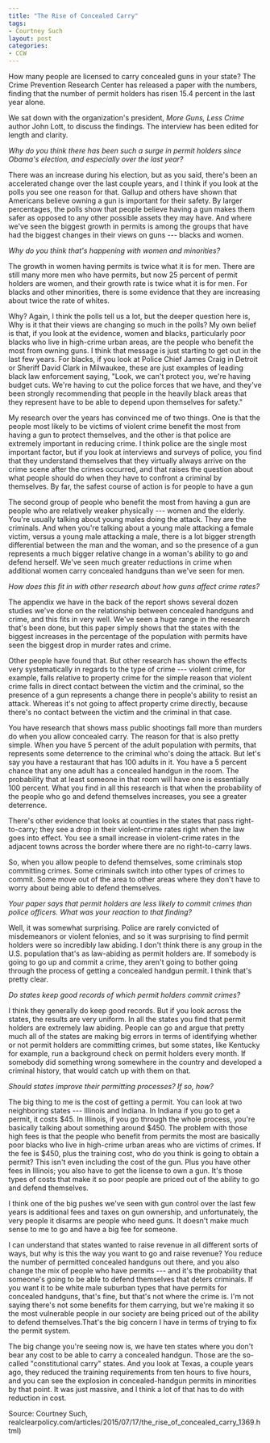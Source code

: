 ```yaml
---
title: "The Rise of Concealed Carry"
tags:
- Courtney Such
layout: post
categories:
- CCW
---
```


How many people are licensed to carry concealed guns in your state? The Crime Prevention Research Center has released a paper with the numbers, finding that the number of permit holders has risen 15.4 percent in the last year alone.

We sat down with the organization's president, *More Guns, Less Crime* author John Lott, to discuss the findings. The interview has been edited for length and clarity.

*Why do you think there has been such a surge in permit holders since Obama's election, and especially over the last year?*

There was an increase during his election, but as you said, there's been an accelerated change over the last couple years, and I think if you look at the polls you see one reason for that. Gallup and others have shown that Americans believe owning a gun is important for their safety. By larger percentages, the polls show that people believe having a gun makes them safer as opposed to any other possible assets they may have. And where we've seen the biggest growth in permits is among the groups that have had the biggest changes in their views on guns --- blacks and women.

*Why do you think that's happening with women and minorities?*

The growth in women having permits is twice what it is for men. There are still many more men who have permits, but now 25 percent of permit holders are women, and their growth rate is twice what it is for men. For blacks and other minorities, there is some evidence that they are increasing about twice the rate of whites.

Why? Again, I think the polls tell us a lot, but the deeper question here is, Why is it that their views are changing so much in the polls? My own belief is that, if you look at the evidence, women and blacks, particularly poor blacks who live in high-crime urban areas, are the people who benefit the most from owning guns. I think that message is just starting to get out in the last few years. For blacks, if you look at Police Chief James Craig in Detroit or Sheriff David Clark in Milwaukee, these are just examples of leading black law enforcement saying, "Look, we can't protect you, we're having budget cuts. We're having to cut the police forces that we have, and they've been strongly recommending that people in the heavily black areas that they represent have to be able to depend upon themselves for safety."

My research over the years has convinced me of two things. One is that the people most likely to be victims of violent crime benefit the most from having a gun to protect themselves, and the other is that police are extremely important in reducing crime. I think police are the single most important factor, but if you look at interviews and surveys of police, you find that they understand themselves that they virtually always arrive on the crime scene after the crimes occurred, and that raises the question about what people should do when they have to confront a criminal by themselves. By far, the safest course of action is for people to have a gun

The second group of people who benefit the most from having a gun are people who are relatively weaker physically --- women and the elderly. You're usually talking about young males doing the attack. They are the criminals. And when you're talking about a young male attacking a female victim, versus a young male attacking a male, there is a lot bigger strength differential between the man and the woman, and so the presence of a gun represents a much bigger relative change in a woman's ability to go and defend herself. We've seen much greater reductions in crime when additional women carry concealed handguns than we've seen for men.

*How does this fit in with other research about how guns affect crime rates?*

The appendix we have in the back of the report shows several dozen studies we've done on the relationship between concealed handguns and crime, and this fits in very well. We've seen a huge range in the research that's been done, but this paper simply shows that the states with the biggest increases in the percentage of the population with permits have seen the biggest drop in murder rates and crime.

Other people have found that. But other research has shown the effects very systematically in regards to the type of crime --- violent crime, for example, falls relative to property crime for the simple reason that violent crime falls in direct contact between the victim and the criminal, so the presence of a gun represents a change there in people's ability to resist an attack. Whereas it's not going to affect property crime directly, because there's no contact between the victim and the criminal in that case.

You have research that shows mass public shootings fall more than murders do when you allow concealed carry. The reason for that is also pretty simple. When you have 5 percent of the adult population with permits, that represents some deterrence to the criminal who's doing the attack. But let's say you have a restaurant that has 100 adults in it. You have a 5 percent chance that any one adult has a concealed handgun in the room. The probability that at least someone in that room will have one is essentially 100 percent. What you find in all this research is that when the probability of the people who go and defend themselves increases, you see a greater deterrence.

There's other evidence that looks at counties in the states that pass right-to-carry; they see a drop in their violent-crime rates right when the law goes into effect. You see a small increase in violent-crime rates in the adjacent towns across the border where there are no right-to-carry laws.

So, when you allow people to defend themselves, some criminals stop committing crimes. Some criminals switch into other types of crimes to commit. Some move out of the area to other areas where they don't have to worry about being able to defend themselves.

*Your paper says that permit holders are less likely to commit crimes than police officers. What was your reaction to that finding?*

Well, it was somewhat surprising. Police are rarely convicted of misdemeanors or violent felonies, and so it was surprising to find permit holders were so incredibly law abiding. I don't think there is any group in the U.S. population that's as law-abiding as permit holders are. If somebody is going to go up and commit a crime, they aren't going to bother going through the process of getting a concealed handgun permit. I think that's pretty clear.

*Do states keep good records of which permit holders commit crimes?*

I think they generally do keep good records. But if you look across the states, the results are very uniform. In all the states you find that permit holders are extremely law abiding. People can go and argue that pretty much all of the states are making big errors in terms of identifying whether or not permit holders are committing crimes, but some states, like Kentucky for example, run a background check on permit holders every month. If somebody did something wrong somewhere in the country and developed a criminal history, that would catch up with them on that.

*Should states improve their permitting processes? If so, how?*

The big thing to me is the cost of getting a permit. You can look at two neighboring states --- Illinois and Indiana. In Indiana if you go to get a permit, it costs $45. In Illinois, if you go through the whole process, you're basically talking about something around $450. The problem with those high fees is that the people who benefit from permits the most are basically poor blacks who live in high-crime urban areas who are victims of crimes. If the fee is $450, plus the training cost, who do you think is going to obtain a permit? This isn't even including the cost of the gun. Plus you have other fees in Illinois; you also have to get the license to own a gun. It's those types of costs that make it so poor people are priced out of the ability to go and defend themselves.

I think one of the big pushes we've seen with gun control over the last few years is additional fees and taxes on gun ownership, and unfortunately, the very people it disarms are people who need guns. It doesn't make much sense to me to go and have a big fee for someone.

I can understand that states wanted to raise revenue in all different sorts of ways, but why is this the way you want to go and raise revenue? You reduce the number of permitted concealed handguns out there, and you also change the mix of people who have permits --- and it's the probability that someone's going to be able to defend themselves that deters criminals. If you want it to be white male suburban types that have permits for concealed handguns, that's fine, but that's not where the crime is. I'm not saying there's not some benefits for them carrying, but we're making it so the most vulnerable people in our society are being priced out of the ability to defend themselves.That's the big concern I have in terms of trying to fix the permit system.

The big change you're seeing now is, we have ten states where you don't bear any cost to be able to carry a concealed handgun. Those are the so-called "constitutional carry" states. And you look at Texas, a couple years ago, they reduced the training requirements from ten hours to five hours, and you can see the explosion in concealed-handgun permits in minorities by that point. It was just massive, and I think a lot of that has to do with reduction in cost.

Source: Courtney Such, realclearpolicy.com/articles/2015/07/17/the_rise_of_concealed_carry_1369.html)
